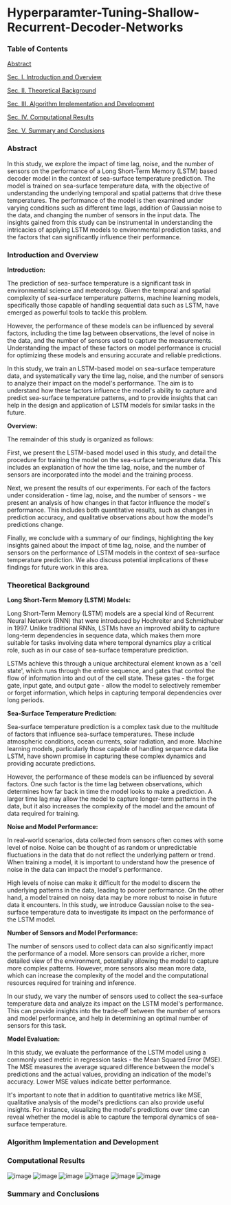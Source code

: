# Hyperparamter-Tuning-Shallow-Recurrent-Decoder-Networks

### Table of Contents
[Abstract](#Abstract)
<a name="Abstract"/>

[Sec. I. Introduction and Overview](#sec-i-introduction-and-overview)     
<a name="sec-i-introduction-and-overview"/>

[Sec. II. Theoretical Background](#sec-ii-theoretical-background)     
<a name="sec-ii-theoretical-background"/>

[Sec. III. Algorithm Implementation and Development](#sec-iii-algorithm-implementation-and-development)
<a name="sec-iii-algorithm-implementation-and-development"/>

[Sec. IV. Computational Results](#sec-iv-computational-results)
<a name="sec-iv-computational-results"/>

[Sec. V. Summary and Conclusions](#sec-v-summary-and-conclusions)
<a name="sec-v-summary-and-conclusions"/>

### Abstract

In this study, we explore the impact of time lag, noise, and the number of sensors on the performance of a Long Short-Term Memory (LSTM) based decoder model in the context of sea-surface temperature prediction. The model is trained on sea-surface temperature data, with the objective of understanding the underlying temporal and spatial patterns that drive these temperatures. The performance of the model is then examined under varying conditions such as different time lags, addition of Gaussian noise to the data, and changing the number of sensors in the input data. The insights gained from this study can be instrumental in understanding the intricacies of applying LSTM models to environmental prediction tasks, and the factors that can significantly influence their performance.

### Introduction and Overview

**Introduction:**

The prediction of sea-surface temperature is a significant task in environmental science and meteorology. Given the temporal and spatial complexity of sea-surface temperature patterns, machine learning models, specifically those capable of handling sequential data such as LSTM, have emerged as powerful tools to tackle this problem.

However, the performance of these models can be influenced by several factors, including the time lag between observations, the level of noise in the data, and the number of sensors used to capture the measurements. Understanding the impact of these factors on model performance is crucial for optimizing these models and ensuring accurate and reliable predictions.

In this study, we train an LSTM-based model on sea-surface temperature data, and systematically vary the time lag, noise, and the number of sensors to analyze their impact on the model's performance. The aim is to understand how these factors influence the model's ability to capture and predict sea-surface temperature patterns, and to provide insights that can help in the design and application of LSTM models for similar tasks in the future.

**Overview:**

The remainder of this study is organized as follows:

First, we present the LSTM-based model used in this study, and detail the procedure for training the model on the sea-surface temperature data. This includes an explanation of how the time lag, noise, and the number of sensors are incorporated into the model and the training process.

Next, we present the results of our experiments. For each of the factors under consideration - time lag, noise, and the number of sensors - we present an analysis of how changes in that factor influence the model's performance. This includes both quantitative results, such as changes in prediction accuracy, and qualitative observations about how the model's predictions change.

Finally, we conclude with a summary of our findings, highlighting the key insights gained about the impact of time lag, noise, and the number of sensors on the performance of LSTM models in the context of sea-surface temperature prediction. We also discuss potential implications of these findings for future work in this area.

### Theoretical Background
**Long Short-Term Memory (LSTM) Models:**

Long Short-Term Memory (LSTM) models are a special kind of Recurrent Neural Network (RNN) that were introduced by Hochreiter and Schmidhuber in 1997. Unlike traditional RNNs, LSTMs have an improved ability to capture long-term dependencies in sequence data, which makes them more suitable for tasks involving data where temporal dynamics play a critical role, such as in our case of sea-surface temperature prediction.

LSTMs achieve this through a unique architectural element known as a 'cell state', which runs through the entire sequence, and gates that control the flow of information into and out of the cell state. These gates - the forget gate, input gate, and output gate - allow the model to selectively remember or forget information, which helps in capturing temporal dependencies over long periods.

**Sea-Surface Temperature Prediction:**

Sea-surface temperature prediction is a complex task due to the multitude of factors that influence sea-surface temperatures. These include atmospheric conditions, ocean currents, solar radiation, and more. Machine learning models, particularly those capable of handling sequence data like LSTM, have shown promise in capturing these complex dynamics and providing accurate predictions.

However, the performance of these models can be influenced by several factors. One such factor is the time lag between observations, which determines how far back in time the model looks to make a prediction. A larger time lag may allow the model to capture longer-term patterns in the data, but it also increases the complexity of the model and the amount of data required for training.

**Noise and Model Performance:**

In real-world scenarios, data collected from sensors often comes with some level of noise. Noise can be thought of as random or unpredictable fluctuations in the data that do not reflect the underlying pattern or trend. When training a model, it is important to understand how the presence of noise in the data can impact the model's performance.

High levels of noise can make it difficult for the model to discern the underlying patterns in the data, leading to poorer performance. On the other hand, a model trained on noisy data may be more robust to noise in future data it encounters. In this study, we introduce Gaussian noise to the sea-surface temperature data to investigate its impact on the performance of the LSTM model.

**Number of Sensors and Model Performance:**

The number of sensors used to collect data can also significantly impact the performance of a model. More sensors can provide a richer, more detailed view of the environment, potentially allowing the model to capture more complex patterns. However, more sensors also mean more data, which can increase the complexity of the model and the computational resources required for training and inference.

In our study, we vary the number of sensors used to collect the sea-surface temperature data and analyze its impact on the LSTM model's performance. This can provide insights into the trade-off between the number of sensors and model performance, and help in determining an optimal number of sensors for this task.

**Model Evaluation:**

In this study, we evaluate the performance of the LSTM model using a commonly used metric in regression tasks - the Mean Squared Error (MSE). The MSE measures the average squared difference between the model's predictions and the actual values, providing an indication of the model's accuracy. Lower MSE values indicate better performance.

It's important to note that in addition to quantitative metrics like MSE, qualitative analysis of the model's predictions can also provide useful insights. For instance, visualizing the model's predictions over time can reveal whether the model is able to capture the temporal dynamics of sea-surface temperature.

### Algorithm Implementation and Development

### Computational Results
![image](https://github.com/NajibHaidar/Hyperparamter-Tuning-Shallow-Recurrent-Decoder-Networks/assets/116219100/3dc3a136-2141-466a-bbc8-cc014eb76997)
![image](https://github.com/NajibHaidar/Hyperparamter-Tuning-Shallow-Recurrent-Decoder-Networks/assets/116219100/66a1960e-27e9-4cc4-8b90-a78ce2aea0c2)
![image](https://github.com/NajibHaidar/Hyperparamter-Tuning-Shallow-Recurrent-Decoder-Networks/assets/116219100/d13ec847-25d6-45e4-9a70-d59f9fe7ac5e)
![image](https://github.com/NajibHaidar/Hyperparamter-Tuning-Shallow-Recurrent-Decoder-Networks/assets/116219100/03bb5be4-8ad3-4592-9048-868d6f2fc509)
![image](https://github.com/NajibHaidar/Hyperparamter-Tuning-Shallow-Recurrent-Decoder-Networks/assets/116219100/ca1dea00-dbda-4bde-a354-6565ab132b30)
![image](https://github.com/NajibHaidar/Hyperparamter-Tuning-Shallow-Recurrent-Decoder-Networks/assets/116219100/e06cf762-3335-4eb8-80c2-2e1af61fefe7)




### Summary and Conclusions
